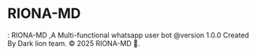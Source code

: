 # RIONA-MD
: RIONA-MD ,A Multi-functional whatsapp user bot  @version 1.0.0  Created By Dark lion team.  © 2025 RIONA-MD 💃. 

